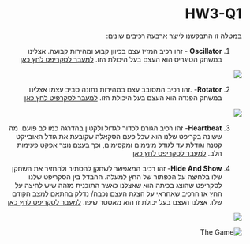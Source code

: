 
<div dir="rtl" lang="he">

# HW3-Q1


במטלה זו התבקשנו לייצר ארבעה רכיבים שונים:

 1.  **Oscillator** - זהו רכיב המזיז עצם בכיוון קבוע ומהירות קבועה. 
  אצלינו במשחק  הטיגריס הוא העצם בעל היכולת הזו. 
 [למעבר לסקריפט לחץ כאן](https://github.com/S-K-Game/HW3-Q1/blob/master/Assets/Oscillator.cs)

![](https://github.com/S-K-Game/HW3-Q1/blob/master/Assets/images/2.png)

2.  **Rotator**- .זהו רכיב המסובב עצם במהירות נתונה סביב עצמו
אצלינו במשחק הפנדה הוא העצם בעל היכולת הזו.
[למעבר לסקרפיט לחץ כאן](https://github.com/S-K-Game/HW3-Q1/blob/master/Assets/Rotator.cs)

![](https://github.com/S-K-Game/HW3-Q1/blob/master/Assets/images/Kungo_Fu.png)

3. **Heartbeat**- זהו רכיב הגורם לכדור לגדול ולקטון בהדרגה כמו לב פועם.
מה ששונה בקריפט שלנו הוא שכל פעם הסקאלה שקובעת את גודל האובייקט קטנה וגודלת עד לגודל מינימום ומקסימום, וכך בעצם נוצר אפקט פעימות הלב.
[למעבר לסקריפט לחץ כאן](https://github.com/S-K-Game/HW3-Q1/blob/master/Assets/Heartbeats.cs)

4. **Hide And Show**- זהו רכיב המאפשר לשחקן להסתיר ולהחזיר את השחקן שלו בלחיצה על הכפתור של החץ למעלה. 
ההבדל בין הסקריפט שלנו לסקריפט שהוצג בכיתה הוא שאצלנו כאשר התוכנית מזהה שיש לחיצה על החץ אז הרכיב שאחראי על הצגת העצם נכבה/ נדלק בהתאם למצב הקודם שלו.
אצלנו העצם בעל יכולת זו הוא מאסטר שיפו.
[למעבר לסקריפט לחץ כאן](https://github.com/S-K-Game/HW3-Q1/blob/master/Assets/hide.cs)

![](https://github.com/S-K-Game/HW3-Q1/blob/master/Assets/images/1.png)

 

 ![The Game](https://github.com/S-K-Game/HW3-Q1)


</div>

